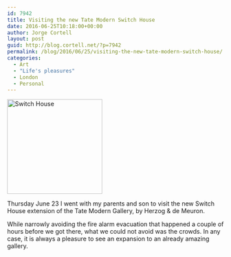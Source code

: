 ```yaml
---
id: 7942
title: Visiting the new Tate Modern Switch House
date: 2016-06-25T10:18:00+00:00
author: Jorge Cortell
layout: post
guid: http://blog.cortell.net/?p=7942
permalink: /blog/2016/06/25/visiting-the-new-tate-modern-switch-house/
categories:
  - Art
  - "Life's pleasures"
  - London
  - Personal
---
```

<p class="p1">
  <img class="aligncenter" src="http://www.southlondon-today.co.uk/images/news/2016/tate-new-building.jpg" alt="Switch House" width="221" height="221" />
</p>

<p class="p1">
  <span class="s1">Thursday June 23 I went with my parents and son to visit the new Switch House extension of the Tate Modern Gallery, by Herzog & de Meuron.</span>
</p>

While narrowly avoiding the fire alarm evacuation that happened a couple of hours before we got there, what we could not avoid was the crowds. In any case, it is always a pleasure to see an expansion to an already amazing gallery.